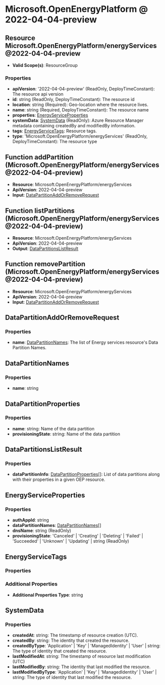 # Microsoft.OpenEnergyPlatform @ 2022-04-04-preview

## Resource Microsoft.OpenEnergyPlatform/energyServices@2022-04-04-preview
* **Valid Scope(s)**: ResourceGroup
### Properties
* **apiVersion**: '2022-04-04-preview' (ReadOnly, DeployTimeConstant): The resource api version
* **id**: string (ReadOnly, DeployTimeConstant): The resource id
* **location**: string (Required): Geo-location where the resource lives.
* **name**: string (Required, DeployTimeConstant): The resource name
* **properties**: [EnergyServiceProperties](#energyserviceproperties)
* **systemData**: [SystemData](#systemdata) (ReadOnly): Azure Resource Manager metadata containing createdBy and modifiedBy information.
* **tags**: [EnergyServiceTags](#energyservicetags): Resource tags.
* **type**: 'Microsoft.OpenEnergyPlatform/energyServices' (ReadOnly, DeployTimeConstant): The resource type

## Function addPartition (Microsoft.OpenEnergyPlatform/energyServices@2022-04-04-preview)
* **Resource**: Microsoft.OpenEnergyPlatform/energyServices
* **ApiVersion**: 2022-04-04-preview
* **Input**: [DataPartitionAddOrRemoveRequest](#datapartitionaddorremoverequest)

## Function listPartitions (Microsoft.OpenEnergyPlatform/energyServices@2022-04-04-preview)
* **Resource**: Microsoft.OpenEnergyPlatform/energyServices
* **ApiVersion**: 2022-04-04-preview
* **Output**: [DataPartitionsListResult](#datapartitionslistresult)

## Function removePartition (Microsoft.OpenEnergyPlatform/energyServices@2022-04-04-preview)
* **Resource**: Microsoft.OpenEnergyPlatform/energyServices
* **ApiVersion**: 2022-04-04-preview
* **Input**: [DataPartitionAddOrRemoveRequest](#datapartitionaddorremoverequest)

## DataPartitionAddOrRemoveRequest
### Properties
* **name**: [DataPartitionNames](#datapartitionnames): The list of Energy services resource's Data Partition Names.

## DataPartitionNames
### Properties
* **name**: string

## DataPartitionProperties
### Properties
* **name**: string: Name of the data partition
* **provisioningState**: string: Name of the data partition

## DataPartitionsListResult
### Properties
* **dataPartitionInfo**: [DataPartitionProperties](#datapartitionproperties)[]: List of data partitions along with their properties in a given OEP resource.

## EnergyServiceProperties
### Properties
* **authAppId**: string
* **dataPartitionNames**: [DataPartitionNames](#datapartitionnames)[]
* **dnsName**: string (ReadOnly)
* **provisioningState**: 'Canceled' | 'Creating' | 'Deleting' | 'Failed' | 'Succeeded' | 'Unknown' | 'Updating' | string (ReadOnly)

## EnergyServiceTags
### Properties
### Additional Properties
* **Additional Properties Type**: string

## SystemData
### Properties
* **createdAt**: string: The timestamp of resource creation (UTC).
* **createdBy**: string: The identity that created the resource.
* **createdByType**: 'Application' | 'Key' | 'ManagedIdentity' | 'User' | string: The type of identity that created the resource.
* **lastModifiedAt**: string: The timestamp of resource last modification (UTC)
* **lastModifiedBy**: string: The identity that last modified the resource.
* **lastModifiedByType**: 'Application' | 'Key' | 'ManagedIdentity' | 'User' | string: The type of identity that last modified the resource.

